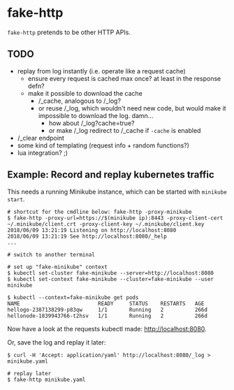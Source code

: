 # fake-http

`fake-http` pretends to be other HTTP APIs.

## TODO

- replay from log instantly (i.e. operate like a request cache)
    - ensure every request is cached max once?  at least in the response
      defn?
    - make it possible to download the cache
        - /_cache, analogous to /_log?
        - or reuse /_log, which wouldn't need new code, but would make
          it impossible to download the log.  damn...
            - how about /_log?cache=true?
            - or make /_log redirect to /_cache if `-cache` is enabled
- /_clear endpoint
- some kind of templating (request info + random functions?)
- lua integration? ;)

## Example: Record and replay kubernetes traffic

This needs a running Minikube instance, which can be started with
`minikube start`.

```
# shortcut for the cmdline below: fake-http -proxy-minikube
$ fake-http -proxy-url=https://$(minikube ip):8443 -proxy-client-cert ~/.minikube/client.crt -proxy-client-key ~/.minikube/client.key
2018/06/09 13:21:19 Listening on http://localhost:8080
2018/06/09 13:21:19 See http://localhost:8080/_help
...

# switch to another terminal

# set up "fake-minikube" context
$ kubectl set-cluster fake-minikube --server=http://localhost:8080
$ kubectl set-context fake-minikube --cluster=fake-minikube --user minikube

$ kubectl --context=fake-minikube get pods
NAME                         READY     STATUS    RESTARTS   AGE
hellogo-2387138299-p83qw     1/1       Running   2          266d
hellonode-1839943766-t2hsv   1/1       Running   2          266d
```

Now have a look at the requests kubectl made: <http://localhost:8080>.

Or, save the log and replay it later:

```
$ curl -H 'Accept: application/yaml' http://localhost:8080/_log > minikube.yaml

# replay later
$ fake-http minikube.yaml
```
